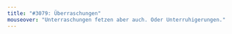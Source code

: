 ```yaml
---
title: "#3079: Überraschungen"
mouseover: "Unterraschungen fetzen aber auch. Oder Unterruhigerungen."
---
```



